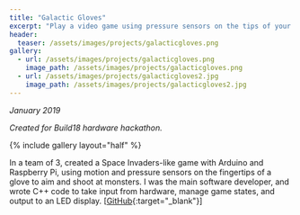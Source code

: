 ```yaml
---
title: "Galactic Gloves"
excerpt: "Play a video game using pressure sensors on the tips of your fingers."
header:
  teaser: /assets/images/projects/galacticgloves.png
gallery:
  - url: /assets/images/projects/galacticgloves.png
    image_path: /assets/images/projects/galacticgloves.png
  - url: /assets/images/projects/galacticgloves2.jpg
    image_path: /assets/images/projects/galacticgloves2.jpg
---
```


*January 2019*

*Created for Build18 hardware hackathon.*

{% include gallery layout="half" %}

In a team of 3, created a Space Invaders-like game with Arduino and Raspberry Pi, using motion and pressure sensors on the fingertips of a glove to aim and shoot at monsters. I was the main software developer, and wrote C++ code to take input from hardware, manage game states, and output to an LED display. \[[GitHub](https://github.com/arieluy/GalacticGloves){:target="_blank"}\]